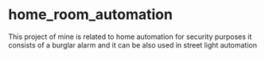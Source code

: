 # home_room_automation


This project of mine is related to home automation for security purposes it consists of a burglar alarm and it can be also used in street light automation
